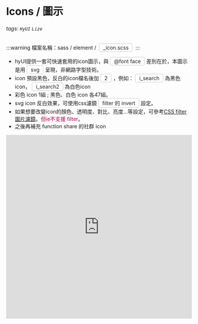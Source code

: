 # Icons / 圖示
###### tags: `HyUI` `Lize`

:::warning
檔案名稱：sass / element / <span class="focus2">_icon.scss</span>
:::

* hyUI提供一套可快速套用的icon圖示，與<span class="focus2">@font face</span>差別在於，本圖示是用<span class="focus2">svg</span>呈現，非網路字型技術。
* icon 預設黑色，反白的icon檔名後加<span class="focus2">2</span>，例如：<span class="focus2">i_search</span>為黑色icon，<span class="focus2">i_search2</span>為白色icon
* 彩色 icon 1組 ; 黑色、白色 icon 各47組。
* svg icon 反白效果，可使用css濾鏡<span class="focus2"> filter 的 invert </span>設定。
* 如果想要改變icon的顏色、透明度、對比、亮度...等設定，可參考[CSS filter圖片濾鏡]([https://](https://www.w3schools.com/cssref/css3_pr_filter.asp))。<span class="focus">但ie不支援 filter</span>。
* 之後再補充 function share 的社群 icon
<!-- * icon 顏色反白加入 class name<span class="focus2">.invert</span>，使用濾鏡 filter 的 invert 設定，<span class="focus">但ie不支援 filter</span>，只能等ie死透再考慮使用 -->

<iframe height="500" style="width: 100%;" scrolling="no" title="Icons / 圖示" src="https://codepen.io/Lize/embed/JjWVwmX?height=265&theme-id=dark&default-tab=html,result" frameborder="no" loading="lazy" allowtransparency="true" allowfullscreen="true">
  See the Pen <a href='https://codepen.io/Lize/pen/JjWVwmX'>Icons / 圖示</a> by Lize wu
  (<a href='https://codepen.io/Lize'>@Lize</a>) on <a href='https://codepen.io'>CodePen</a>.
</iframe>


<style>
/* 顏色設定 <span class="blue"></span>*/
.title{
    font-size: 26px; color: #fff;
    background:#00469C; display:inline-block;
    padding: 10px 20px 10px 30px;
    border-radius: 4px;
}
.sub-title{ font-size: 20px; color: #00469C; }
.box{
    padding: 1em 2em;
    background:#f5f5f5;
    margin: 10px 0;
    border: solid 1px #aaa;
}

.focus { color: #B20050; }
.focus2 {
    color: #222; border: solid 1px #c8c8c8;
    display: inline-block;
    padding: 2px 10px; margin: 0 4px;
    border-radius: 4px;
    background: #fff;
}
.link{ font-size: 20px; color: #B20050;}
.ui-infobar{ max-width:95%; }
.markdown-body{ max-width:95%; }
</style>